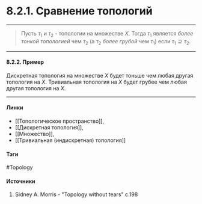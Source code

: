 # 8.2.1. Сравнение топологий
***
>Пусть $\tau_{1}$ и $\tau_{2}$ - топологии на множестве $X$. Тогда $\tau_{1}$ является *более тонкой топологией* чем $\tau_{2}$ (а $\tau_{2}$ *более грубой* чем $\tau_{1}$) если $\tau_{1}\supseteq\tau_{2}$.

***
#### 8.2.2. Пример
Дискретная топология на множестве $X$ будет тоньше чем любая другая топология на $X$. Тривиальная топология на $X$ будет грубее чем любая другая топология на $X$.
***
#### Линки
- [[Топологическое пространство]],
- [[Дискретная топология]],
- [[Множество]],
- [[Тривиальная (индискретная) топология]]
#### Тэги
 #Topology 
#### Источники
1. Sidney A. Morris - "Topology without tears" c.198